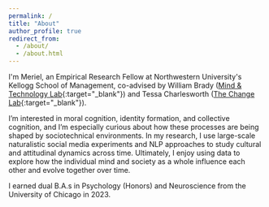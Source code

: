 ```yaml
---
permalink: /
title: "About"
author_profile: true
redirect_from: 
  - /about/
  - /about.html
---
```


I'm Meriel, an Empirical Research Fellow at Northwestern University's Kellogg School of Management, co-advised by William Brady ([Mind & Technology Lab](https://sites.google.com/u.northwestern.edu/mind-technology-lab){:target="_blank"}) and Tessa Charlesworth ([The Change Lab](https://sites.northwestern.edu/changelab/){:target="_blank"}).

I’m interested in moral cognition, identity formation, and collective cognition, and I’m especially curious about how these processes are being shaped by sociotechnical environments. In my research, I use large-scale naturalistic social media experiments and NLP approaches to study cultural and attitudinal dynamics across time. Ultimately, I enjoy using data to explore how the individual mind and society as a whole influence each other and evolve together over time. 

I earned dual B.A.s in Psychology (Honors) and Neuroscience from the University of Chicago in 2023.